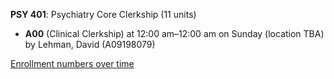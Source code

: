 **PSY 401**: Psychiatry Core Clerkship (11 units)

- **A00** (Clinical Clerkship) at 12:00 am–12:00 am on Sunday (location TBA) by Lehman, David (A09198079)

[Enrollment numbers over time](./PSY401.tsv)
